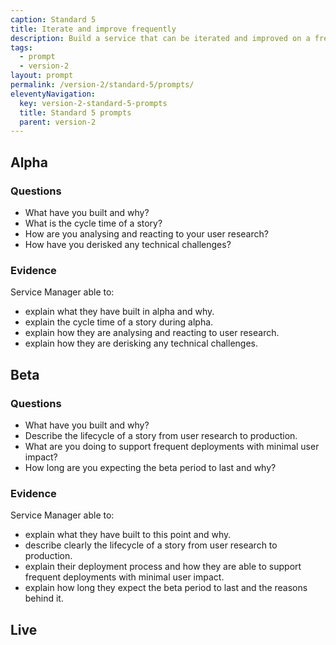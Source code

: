 ```yaml
---
caption: Standard 5
title: Iterate and improve frequently
description: Build a service that can be iterated and improved on a frequent basis and make sure that you have the capacity, resources and technical flexibility to do so.
tags:
  - prompt
  - version-2
layout: prompt
permalink: /version-2/standard-5/prompts/
eleventyNavigation:
  key: version-2-standard-5-prompts
  title: Standard 5 prompts
  parent: version-2
---
```


## Alpha

### Questions

- What have you built and why?
- What is the cycle time of a story?
- How are you analysing and reacting to your user research?
- How have you derisked any technical challenges?

### Evidence

Service Manager able to:

- explain what they have built in alpha and why.
- explain the cycle time of a story during alpha.
- explain how they are analysing and reacting to user research.
- explain how they are derisking any technical challenges.

## Beta

### Questions

- What have you built and why?
- Describe the lifecycle of a story from user research to production.
- What are you doing to support frequent deployments with minimal user impact?
- How long are you expecting the beta period to last and why?

### Evidence

Service Manager able to:

- explain what they have built to this point and why.
- describe clearly the lifecycle of a story from user research to production.
- explain their deployment process and how they are able to support frequent deployments with minimal user impact.
- explain how long they expect the beta period to last and the reasons behind it.

## Live
